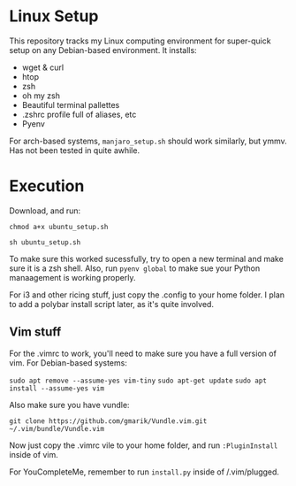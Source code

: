 # Linux Setup
This repository tracks my Linux computing environment for super-quick setup on any Debian-based environment. It installs:

- wget & curl
- htop
- zsh
- oh my zsh
- Beautiful terminal pallettes
- .zshrc profile full of aliases, etc
- Pyenv

For arch-based systems, `manjaro_setup.sh` should work similarly, but ymmv. Has not been tested in quite awhile.

# Execution
Download, and run:

`chmod a+x ubuntu_setup.sh`

`sh ubuntu_setup.sh`

To make sure this worked sucessfully, try to open a new terminal and make sure it is a zsh shell. Also, run `pyenv global` to make sue your Python manaagement is working properly.

For i3 and other ricing stuff, just copy the .config to your home folder. I plan to add a polybar install script later, as it's quite involved.

## Vim stuff
For the .vimrc to work, you'll need to make sure you have a full version of vim. For Debian-based systems:

`sudo apt remove --assume-yes vim-tiny`
`sudo apt-get update`
`sudo apt install --assume-yes vim`

Also make sure you have vundle:

`git clone https://github.com/gmarik/Vundle.vim.git ~/.vim/bundle/Vundle.vim`

Now just copy the .vimrc vile to your home folder, and run `:PluginInstall` inside of vim.

For YouCompleteMe, remember to run `install.py` inside of /.vim/plugged.

